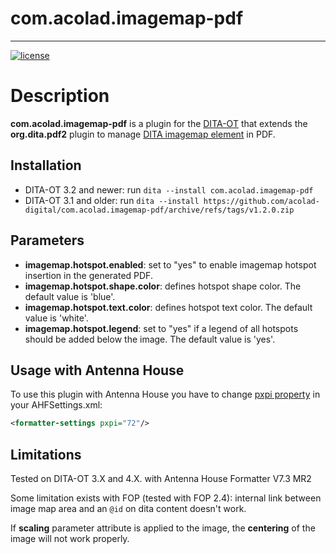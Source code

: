 # com.acolad.imagemap-pdf
------------------------

[![license](https://img.shields.io/badge/license-Apache%202.0-blue.svg)](http://www.apache.org/licenses/LICENSE-2.0)

# Description
**com.acolad.imagemap-pdf** is a plugin for the [DITA-OT](http://dita-ot.github.io) that extends the **org.dita.pdf2** plugin to manage [DITA imagemap element](https://www.oxygenxml.com/dita/1.3/specs/langRef/base/imagemap.html) in PDF.


## Installation
- DITA-OT 3.2 and newer: run `dita --install com.acolad.imagemap-pdf`
- DITA-OT 3.1 and older: run `dita --install https://github.com/acolad-digital/com.acolad.imagemap-pdf/archive/refs/tags/v1.2.0.zip`

## Parameters
- **imagemap.hotspot.enabled**: set to "yes" to enable imagemap hotspot insertion in the generated PDF.
- **imagemap.hotspot.shape.color**: defines hotspot shape color. The default value is 'blue'.
- **imagemap.hotspot.text.color**: defines hotspot text color. The default value is 'white'.
- **imagemap.hotspot.legend**: set to "yes" if a legend of all hotspots should be added below the image. The default value is 'yes'.


## Usage with Antenna House
To use this plugin with Antenna House you have to change [pxpi property](https://www.antennahouse.com/product/ahf60/docs/ahf-optset.html#pxpi) in your AHFSettings.xml:
```xml
<formatter-settings pxpi="72"/>
```        

## Limitations
Tested on DITA-OT 3.X and 4.X. with Antenna House Formatter V7.3 MR2

Some limitation exists with FOP (tested with FOP 2.4): internal link between image map area and an `@id` on dita content doesn't work.

If **scaling** parameter attribute is applied to the image, the **centering** of the image will not work properly.
